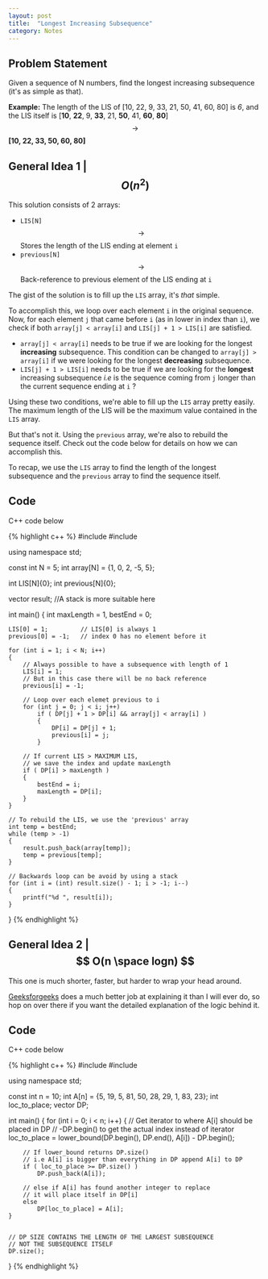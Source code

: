 ```yaml
---
layout: post
title:  "Longest Increasing Subsequence"
category: Notes
---
```


## Problem Statement

Given a sequence of N numbers, find the longest increasing subsequence
(it's as simple as that). 

**Example:** The length of the LIS of [10, 22, 9, 33, 21, 50, 41, 60, 80]
is *6*, and the LIS itself is [**10**, **22**, 9, **33**, 21, **50**, 41, **60**, **80**]
$$ \rightarrow $$ **[10, 22, 33, 50, 60, 80]**

## General Idea 1 | $$ O(n^2) $$

This solution consists of 2 arrays:

- `LIS[N]` $$ \rightarrow $$ Stores the length of the LIS ending at element `i`
- `previous[N]` $$ \rightarrow $$ Back-reference to previous element
of the LIS ending at `i`

The gist of the solution is to fill up the `LIS` array, it's *that* simple.
 
To accomplish this, we loop over each element `i` in the original sequence.
Now, for each element `j` that came before `i` (as in lower in index than `i`),
we check if both `array[j] < array[i]` and `LIS[j] + 1 > LIS[i]` are satisfied.

- `array[j] < array[i]` needs to be true if we are looking for the longest
**increasing** subsequence. This condition can be changed to `array[j] > array[i]` if
we were looking for the longest **decreasing** subsequence.
- `LIS[j] + 1 > LIS[i]` needs to be true if we are looking for the **longest**
increasing subsequence *i.e* is the sequence coming from `j` longer than the current
sequence ending at `i` ?

Using these two conditions, we're able to fill up the `LIS` array pretty easily.
The maximum length of the LIS will be the maximum value contained in the `LIS` array.

But that's not it. Using the `previous` array, we're also to rebuild the sequence
itself. Check out the code below for details on how we can accomplish this.

To recap, we use the `LIS` array to find the length of the longest subsequence
and the `previous` array to find the sequence itself.

## Code

C++ code below

{% highlight c++ %}
#include<cstdio>
#include <vector>

using namespace std;

const int N = 5;
int array[N] = {1, 0, 2, -5, 5};

int LIS[N]{0};
int previous[N]{0};

vector<int> result;  //A stack is more suitable here

int main()
{
    int maxLength = 1, bestEnd = 0;


    LIS[0] = 1;         // LIS[0] is always 1
    previous[0] = -1;   // index 0 has no element before it

    for (int i = 1; i < N; i++)
    {
        // Always possible to have a subsequence with length of 1
        LIS[i] = 1;     
        // But in this case there will be no back reference
        previous[i] = -1;
        
        // Loop over each elemet previous to i
        for (int j = 0; j < i; j++)
            if ( DP[j] + 1 > DP[i] && array[j] < array[i] )
            {
                DP[i] = DP[j] + 1;
                previous[i] = j;
            }

        // If current LIS > MAXIMUM LIS,
        // we save the index and update maxLength
        if ( DP[i] > maxLength )
        {
            bestEnd = i;
            maxLength = DP[i];
        }
    }

    // To rebuild the LIS, we use the 'previous' array
    int temp = bestEnd;
    while (temp > -1)
    {
        result.push_back(array[temp]);
        temp = previous[temp];
    }
    
    // Backwards loop can be avoid by using a stack
    for (int i = (int) result.size() - 1; i > -1; i--)
    {
        printf("%d ", result[i]);
    }

}
{% endhighlight %}

## General Idea 2 | $$ O(n \space logn) $$

This one is much shorter, faster, but harder to wrap your head around.

[Geeksforgeeks](http://www.geeksforgeeks.org/longest-monotonically-increasing-subsequence-size-n-log-n/)
does a much better job at explaining it than I will ever do, so hop on over there
if you want the detailed explanation of the logic behind it.

## Code

C++ code below

{% highlight c++ %}
#include <iostream>
#include <algorithm>

using namespace std;

const int n = 10;
int A[n] = {5, 19, 5, 81, 50, 28, 29, 1, 83, 23};
int loc_to_place;
vector<int> DP;

int main()
{
    for (int i = 0; i < n; i++)
    {
        // Get iterator to where A[i] should be placed in DP
        // -DP.begin() to get the actual index instead of iterator
        loc_to_place = lower_bound(DP.begin(), DP.end(), A[i]) - DP.begin();

        // If lower_bound returns DP.size()
        // i.e A[i] is bigger than everything in DP append A[i] to DP
        if ( loc_to_place >= DP.size() )
            DP.push_back(A[i]);

        // else if A[i] has found another integer to replace
        // it will place itself in DP[i]
        else
            DP[loc_to_place] = A[i];
    }


    // DP SIZE CONTAINS THE LENGTH OF THE LARGEST SUBSEQUENCE
    // NOT THE SUBSEQUENCE ITSELF
    DP.size();
}
{% endhighlight %}